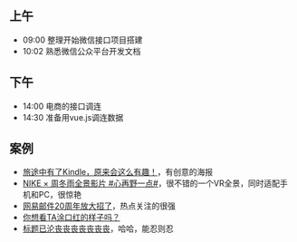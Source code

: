 ## 上午
* 09:00 整理开始微信接口项目搭建
* 10:02 熟悉微信公众平台开发文档

## 下午
* 14:00 电商的接口调连
* 14:30 准备用vue.js调连数据
## 案例
* [旅途中有了Kindle，原来会这么有趣！](http://www.yindudigital.com/zj/20170710/)，有创意的海报
* [NIKE × 周冬雨全景影片 #心再野一点#](http://believeinmore.nike.com.cn/)，很不错的一个VR全景，同时适配手机和PC，很惊艳
* [网易邮件20周年放大招了](http://activity.mail.163.com/static/acdptJvqy9.html)，热点关注的很强
* [你想看TA涂口红的样子吗？](http://lg.wechat.h5doo.com/)
* [标题已沦丧丧丧丧丧丧丧](http://net.020zile.com/cyber/liangpinpuzi618/index.php)，哈哈，能忍则忍
